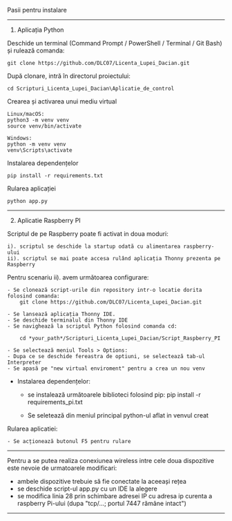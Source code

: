 Pasii pentru instalare

-----------------------------------------------------------------------------
1. Aplicația Python

Deschide un terminal (Command Prompt / PowerShell / Terminal / Git Bash) și rulează comanda:

	git clone https://github.com/DLC07/Licenta_Lupei_Dacian.git
	
După clonare, intră în directorul proiectului:

	cd Scripturi_Licenta_Lupei_Dacian\Aplicatie_de_control

Crearea și activarea unui mediu virtual

	Linux/macOS:
	python3 -m venv venv
	source venv/bin/activate

	Windows:
	python -m venv venv
	venv\Scripts\activate

Instalarea dependențelor

	pip install -r requirements.txt

Rularea aplicației

	python app.py

-----------------------------------------------------------------------------

2. Aplicatie Raspberry PI

Scriptul de pe Raspberry poate fi activat in doua moduri:

	i). scriptul se deschide la startup odată cu alimentarea raspberry-ului
	ii). scriptul se mai poate accesa rulând aplicația Thonny prezenta pe Raspberry
	
Pentru scenariu ii). avem următoarea configurare:

	- Se clonează script-urile din repository intr-o locatie dorita folosind comanda:
		git clone https://github.com/DLC07/Licenta_Lupei_Dacian.git

	- Se lansează aplicația Thonny IDE.
	- Se deschide terminalul din Thonny IDE
	- Se navighează la scriptul Python folosind comanda cd:
	
		cd *your_path*/Scripturi_Licenta_Lupei_Dacian/Script_Raspberry_PI
				
	- Se selectează meniul Tools > Options:
	- Dupa ce se deschide fereastra de optiuni, se selectează tab-ul Interpreter
	- Se apasă pe "new virtual enviroment" pentru a crea un nou venv

- Instalarea dependențelor:

	- se instalează următoarele biblioteci folosind pip:
		pip install -r requirements_pi.txt

	- Se seletează din meniul principal python-ul aflat in venvul creat

Rularea aplicatiei:

	- Se acționează butonul F5 pentru rulare

-----------------------------------------------------------------------------

Pentru a se putea realiza conexiunea wireless intre cele doua dispozitive este nevoie de urmatoarele modificari:

- ambele dispozitive trebuie să fie conectate la aceeași rețea
- se deschide script-ul app.py cu un IDE la alegere
- se modifica linia 28 prin schimbare adresei IP cu adresa ip curenta a raspberry Pi-ului (dupa "tcp/...; portul 7447 rămâne intact")

-----------------------------------------------------------------------------
